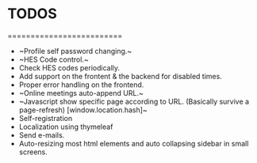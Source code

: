 # TODOS
=========================
* ~Profile self password changing.~
* ~HES Code control.~
* Check HES codes periodically.
* Add support on the frontent & the backend for disabled times.
* Proper error handling on the frontend.
* ~Online meetings auto-append URL.~
* ~Javascript show specific page according to URL. (Basically survive a page-refresh) [window.location.hash]~
* Self-registration
* Localization using thymeleaf
* Send e-mails.
* Auto-resizing most html elements and auto collapsing sidebar in small screens.
